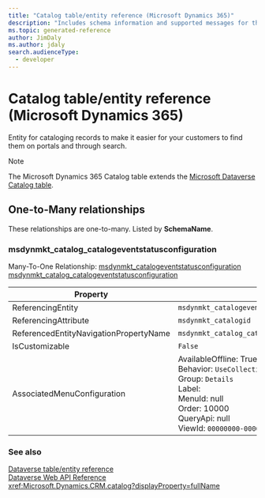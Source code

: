 ```yaml
---
title: "Catalog table/entity reference (Microsoft Dynamics 365)"
description: "Includes schema information and supported messages for the Catalog table/entity with Microsoft Dynamics 365."
ms.topic: generated-reference
author: JimDaly
ms.author: jdaly
search.audienceType: 
  - developer
---
```


# Catalog table/entity reference (Microsoft Dynamics 365)

Entity for cataloging records to make it easier for your customers to find them on portals and through search.

> [!NOTE]
> The Microsoft Dynamics 365 Catalog table extends the [Microsoft Dataverse Catalog table](/power-apps/developer/data-platform/reference/entities/catalog).




## One-to-Many relationships

These relationships are one-to-many. Listed by **SchemaName**.

### <a name="BKMK_msdynmkt_catalog_catalogeventstatusconfiguration"></a> msdynmkt_catalog_catalogeventstatusconfiguration

Many-To-One Relationship: [msdynmkt_catalogeventstatusconfiguration msdynmkt_catalog_catalogeventstatusconfiguration](msdynmkt_catalogeventstatusconfiguration.md#BKMK_msdynmkt_catalog_catalogeventstatusconfiguration)

|Property|Value|
|---|---|
|ReferencingEntity|`msdynmkt_catalogeventstatusconfiguration`|
|ReferencingAttribute|`msdynmkt_catalogid`|
|ReferencedEntityNavigationPropertyName|`msdynmkt_catalog_catalogeventstatusconfiguration`|
|IsCustomizable|`False`|
|AssociatedMenuConfiguration|AvailableOffline: True<br />Behavior: `UseCollectionName`<br />Group: `Details`<br />Label: <br />MenuId: null<br />Order: 10000<br />QueryApi: null<br />ViewId: `00000000-0000-0000-0000-000000000000`|



### See also

[Dataverse table/entity reference](/power-apps/developer/data-platform/reference/about-entity-reference)  
[Dataverse Web API Reference](/power-apps/developer/data-platform/webapi/reference/about)   
<xref:Microsoft.Dynamics.CRM.catalog?displayProperty=fullName>

